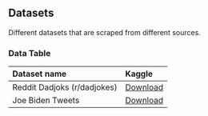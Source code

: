 ## Datasets

Different datasets that are scraped from different sources.

### Data Table

| Dataset name                | Kaggle                                                                          |
| :-------------------------- | :------------------------------------------------------------------------------ |
| Reddit Dadjoks (r/dadjokes) | [Download](https://www.kaggle.com/oktayozturk010/reddit-dad-jokes)              |
| Joe Biden Tweets            | [Download](https://www.kaggle.com/oktayozturk010/tweets-of-joe-biden-2007-2021) |
